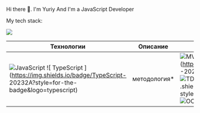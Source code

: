 Hi there 👋. 
I'm Yuriy
And I'm a JavaScript Developer

My tech stack:

<img src="https://img.shields.io/badge/JavaScript-ffca3a?style=for-the-badge&logo=JavaScript&logoColor=black"/>

Технологии | Описание | Инструменты
--- |------------------------------| ---
![ JavaScript ](https://img.shields.io/badge/JavaScript-20232A?style=for-the-badge&logo=javascript) ![ TypeScript ](https://img.shields.io/badge/TypeScript- 20232A?style=for-the-badge&logo=typescript) | методология* |![ MVC ](https://img.shields.io/badge/mvc-20232A?style=for-the-badge) ![ DOM ](https://img.shields.io/badge/dom -20232A?style=для-значка) ![ TDD ](https://img.shields.io/badge/tdd-20232A?style=для-значка) ![ AJAX ](https://img .shields.io/badge/ajax-20232A?style=for-the-badge) ![ SOLID ](https://img.shields.io/badge/solid-20232A?style=for-the-badge) ![ ООП](https://img.shields.io/badge/oop-20232A?style=for-the-badge)
